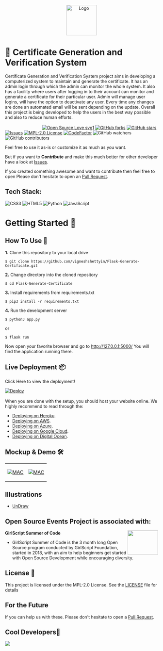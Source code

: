 <div align="center">
<img src="https://raw.githubusercontent.com/vigneshshettyin/Flask-Generate-Certificate/main/static/images/logo.png" alt="Logo" width=100 height=100>
</div>

# 🚀 Certificate Generation and Verification System
Certificate Generation and Verification System project aims in developing a computerized system to maintain and generate the certificate. It has an admin login through which the admin can monitor the whole system. It also has a facility where users after logging in to their account can monitor and generate a certificate for their particular user. Admin will manage user logins, will have the option to deactivate any user. Every time any changes are done an automated email will be sent depending on the update. Overall this project is being developed to help the users in the best way possible and also to reduce human efforts.
<br><br>
&nbsp;&nbsp;&nbsp;&nbsp;&nbsp;&nbsp;&nbsp;&nbsp;&nbsp;&nbsp;&nbsp;&nbsp;&nbsp;&nbsp;&nbsp;&nbsp;&nbsp;&nbsp;&nbsp;&nbsp;&nbsp;&nbsp;&nbsp;&nbsp;&nbsp;&nbsp;&nbsp;&nbsp;&nbsp;&nbsp;
[![Open Source Love svg1](https://badges.frapsoft.com/os/v1/open-source.svg?v=103)](https://github.com/vigneshshettyin/Flask-Generate-Certificate)
[![GitHub forks](https://img.shields.io/github/forks/vigneshshettyin/Flask-Generate-Certificate.js.svg?style=social&label=Fork&maxAge=2592000)](https://GitHub.com/vigneshshettyin/Flask-Generate-Certificate.js/network/)
[![GitHub stars](https://img.shields.io/github/stars/vigneshshettyin/Flask-Generate-Certificate.js.svg?style=social&label=Star&maxAge=2592000)](https://GitHub.com/vigneshshettyin/Flask-Generate-Certificate.js/stargazers/)
[![Issues](https://img.shields.io/github/issues/vigneshshettyin/Flask-Generate-Certificate.svg?logo=github)](https://github.com/vigneshshettyin/Flask-Generate-Certificate/issues)
[![MPL-2.0 License](https://img.shields.io/github/license/vigneshshettyin/Flask-Generate-Certificate.svg?style=flat-square)](https://github.com/vigneshshettyin/Flask-Generate-Certificate/blob/master/LICENSE)
[![CodeFactor](https://www.codefactor.io/repository/github/vigneshshettyin/flask-generate-certificate/badge)](https://www.codefactor.io/repository/github/vigneshshettyin/flask-generate-certificate)
![GitHub watchers](https://img.shields.io/github/watchers/vigneshshettyin/Flask-Generate-Certificate)
![GitHub contributors](https://img.shields.io/github/contributors/vigneshshettyin/Flask-Generate-Certificate)


Feel free to use it as-is or customize it as much as you want.

But if you want to **Contribute** and make this much better for other developer have a look at [Issues](https://github.com/vigneshshettyin/Flask-Generate-Certificate/issues).


If you created something awesome and want to contribute then feel free to open Please don't hesitate to open an [Pull Request](https://github.com/vigneshshettyin/Flask-Generate-Certificate/pulls).

## Tech Stack:
<img alt="CSS3" src="https://img.shields.io/badge/css3%20-%231572B6.svg?&style=for-the-badge&logo=css3&logoColor=white"/> 	<img alt="HTML5" src="https://img.shields.io/badge/html5%20-%23E34F26.svg?&style=for-the-badge&logo=html5&logoColor=white"/> <img alt="Python" src="https://img.shields.io/badge/python%20-%2314354C.svg?&style=for-the-badge&logo=python&logoColor=white"/> <img alt="JavaScript" src="https://img.shields.io/badge/javascript%20-%23323330.svg?&style=for-the-badge&logo=javascript&logoColor=%23F7DF1E"/>


# Getting Started 🚀

## How To Use 🔧

**1.** Clone this repository to your local drive
 ```shell
$ git clone https://github.com/vigneshshettyin/Flask-Generate-Certificate.git
```

**2.** Change directory into the cloned repository  
 ```shell
$ cd Flask-Generate-Certificate
```

**3.** Install requirements from requirements.txt  
 ```shell
$ pip3 install -r requirements.txt
```

**4.** Run the development server
 ```shell
$ python3 app.py
```
  or
```shell
$ flask run
```

Now open your favorite browser and go to http://127.0.0.1:5000/
You will find the application running there.


## Live Deployment 📦 

Click Here to view the deployment!
 
[![Deploy](https://www.herokucdn.com/deploy/button.svg)](https://cgvcertify.herokuapp.com/)
<br>
<br>
When you are done with the setup, you should host your website online.
We highly recommend to read through the:<br>
- [Deploying on Heroku](https://stackabuse.com/deploying-a-flask-application-to-heroku/).<br>
- [Deploying on AWS](https://www.serverless.com/blog/flask-python-rest-api-serverless-lambda-dynamodb).<br>
- [Deploying on Azure](https://medium.com/@nikovrdoljak/deploy-your-flask-app-on-azure-in-3-easy-steps-b2fe388a589e).<br>
- [Deploying on Google Cloud](https://medium.com/@dmahugh_70618/deploying-a-flask-app-to-google-app-engine-faa883b5ffab).<br>
- [Deploying on Digital Ocean](https://www.digitalocean.com/community/tutorials/how-to-deploy-a-flask-app-using-gunicorn-to-app-platform).<br>

## Mockup & Demo 🛠️

<table><tr><td valign="top" width="50%">

[![MAC](http://img.youtube.com/vi/6ZH4bZP1RgE/0.jpg)](http://www.youtube.com/watch?v=6ZH4bZP1RgE "MAC MOCKUP")

</td><td valign="top" width="50%">

[![MAC](http://img.youtube.com/vi/Ys2iFw8Bypk/0.jpg)](http://www.youtube.com/watch?v=Ys2iFw8Bypk "MAC DEMO")

</td></tr></table>  


## Illustrations
- [UnDraw](https://undraw.co/illustrations)


## Open Source Events Project is associated with:
<img align="right" src="static\images\events.png" width = "100" height = "80"><b>GirlScript Summer of Code</b>

- GirlScript Summer of Code is the 3 month long Open Source program  conducted by GirlScript Foundation, started in 2018, with an aim to help beginners get started with Open Source Development while encouraging diversity.

## License 📄

This project is licensed under the MPL-2.0 License. See the [LICENSE](./LICENSE) file for details



## For the Future 
If you can help us with these. Please don't hesitate to open a [Pull Request](https://github.com/vigneshshettyin/Flask-Generate-Certificate/pulls).

## Cool Developers🚧

<a href="https://github.com/vigneshshettyin/Flask-Generate-Certificate/graphs/contributors">
  <img src="https://contributors-img.web.app/image?repo=vigneshshettyin/Flask-Generate-Certificate" />
</a>



